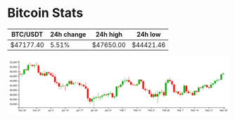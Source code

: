 # Bitcoin Stats

BTC/USDT|24h change|24h high|24h low|
|---|---|---|---|
|$47177.40|5.51%|$47650.00|$44421.46|

<img src="./chart.svg">
